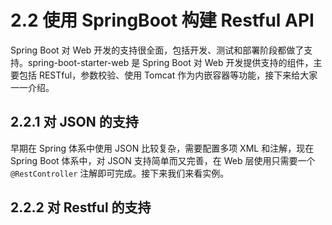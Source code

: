 # 2.2 使用 SpringBoot 构建 Restful API

Spring Boot 对 Web 开发的⽀持很全面，包括开发、测试和部署阶段都做了⽀持。spring-boot-starter-web 是 Spring Boot 对 Web 开发提供支持的组件，主要包括 RESTful，参数校验、使用 Tomcat 作为内嵌容器等功能，接下来给大家⼀一介绍。

## 2.2.1 对 JSON 的支持

早期在 Spring 体系中使用 JSON 比较复杂，需要配置多项 XML 和注解，现在 Spring Boot 体系中，对 JSON 支持简单⽽⼜完善，在 Web 层使⽤只需要⼀个 `@RestController` 注解即可完成。接下来我们来看实例。

## 2.2.2 对 Restful 的支持
